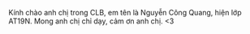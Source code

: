 Kính chào anh chị trong CLB, em tên là Nguyễn Công Quang, hiện lớp AT19N. Mong anh chị chỉ dạy, cảm ơn anh chị. <3
